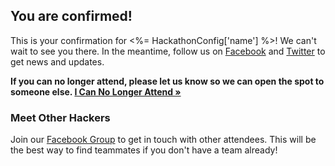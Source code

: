 ## You are confirmed!

This is your confirmation for <%= HackathonConfig['name'] %>! We can't wait to see you there. In the meantime, follow us on [Facebook](https://www.facebook.com/brickhackrit) and [Twitter](https://twitter.com/brickhackrit) to get news and updates.

**If you can no longer attend, please let us know so we can open the spot to someone else. [I Can No Longer Attend &raquo;](https://brickhack.io/rsvp/deny)**

### Meet Other Hackers

Join our [Facebook Group](https://www.facebook.com/groups/brickhack3attendees/) to get in touch with other attendees. This will be the best way to find teammates if you don't have a team already!
